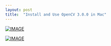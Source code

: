 ```yaml
---
layout: post
title:  "Install and Use OpenCV 3.0.0 in Mac"
---
```


[![IMAGE](http://img.youtube.com/vi/U49CVY8yOxw/0.jpg)](http://www.youtube.com/watch?v=U49CVY8yOxw "Install OpenCV 3.0.0 in Mac OS X Yosemite / El Capitan")

[![IMAGE](http://img.youtube.com/vi/XJeP1juuHHY/0.jpg)](http://www.youtube.com/watch?v=XJeP1juuHHY "OpenCV 3.0.0 with Xcode")